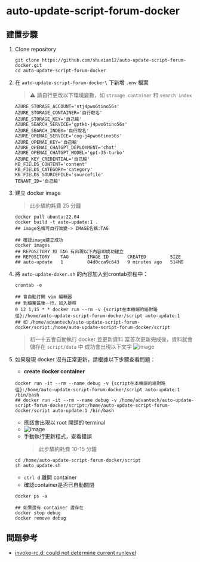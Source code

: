 # auto-update-script-forum-docker

## 建置步驟

1. Clone repository
    ```shell
    git clone https://github.com/shuxian12/auto-update-script-forum-docker.git
    cd auto-update-script-forum-docker
    ```
2. 在 `auto-update-script-forum-docker\` 下新增 `.env` 檔案

    > :warning:
    > 請自行更改以下環境變數，如 `stroage container` 和 `search index`
    
    ```sh=
    AZURE_STORAGE_ACCOUNT='stj4pwo6tino56s'
    AZURE_STORAGE_CONTAINER='自行取名'
    AZURE_STORAGE_KEY='自己輸'
    AZURE_SEARCH_SERVICE='gptkb-j4pwo6tino56s'
    AZURE_SEARCH_INDEX='自行取名'
    AZURE_OPENAI_SERVICE='cog-j4pwo6tino56s'
    AZURE_OPENAI_KEY='自己輸'
    AZURE_OPENAI_CHATGPT_DEPLOYMENT='chat'
    AZURE_OPENAI_CHATGPT_MODEL='gpt-35-turbo'
    AZURE_KEY_CREDENTIAL='自己輸'
    KB_FIELDS_CONTENT='content'
    KB_FIELDS_CATEGORY='category'
    KB_FIELDS_SOURCEFILE='sourcefile'
    TENANT_ID='自己輸'
    
    ```
3. 建立 docker image
    > 此步驟約耗費 25 分鐘
    ```shell
    docker pull ubuntu:22.04
    docker build -t auto-update:1 . 
    ## image名稱可自行改變-> IMAGE名稱:TAG
    
    ## 確認image建立成功
    docker images
    ## REPOSITORY 和 TAG 有出現以下內容即成功建立
    ## REPOSITORY    TAG       IMAGE ID       CREATED         SIZE
    ## auto-update   1         04d0cca9c643   9 minutes ago   514MB
    ```
4. 將 `auto-update-doker.sh` 的內容加入到crontab排程中：
    
    ```shell
    crontab -e
    
    ## 會自動打開 vim 編輯器
    ## 到檔案最後一行，加入排程
    0 12 1,15 * * docker run --rm -v {script在本機端的絕對路徑}:/home/auto-update-script-forum-docker/script auto-update:1
    ## 如 /home/advantech/auto-update-script-forum-docker/script:/home/auto-update-script-forum-docker/script   
    ```
    > 初一十五會自動執行 docker 並更新資料
    > 當首次更新完成後，資料就會儲存在 `script/data` 中
    > 成功會出現以下文字
    > ![image](https://hackmd.io/_uploads/H1Gzq_Vrp.png)
5. 如果發現 docker 沒有正常更新，請根據以下步驟查看問題：
    * **create docker container**
    ```shell
    docker run -it --rm --name debug -v {script在本機端的絕對路徑}:/home/auto-update-script-forum-docker/script auto-update:1 /bin/bash
    ## docker run -it --rm --name debug -v /home/advantech/auto-update-script-forum-docker/script:/home/auto-update-script-forum-docker/script auto-update:1 /bin/bash
    ```
    * 應該會出現以 root 開頭的 terminal
    * ![image](https://hackmd.io/_uploads/BJzE2_ESa.png)
    * 手動執行更新程式，查看錯誤
        > 此步驟約耗費 10-15 分鐘
    ```shell
    cd /home/auto-update-script-forum-docker/script
    sh auto_update.sh
    ```
    * `ctrl d` 離開 container
    * 確認container是否已自動關閉
    ```shell
    docker ps -a
    
    ## 如果還有 container 還存在
    docker stop debug
    docker remove debug
    ```

## 問題參考
* [invoke-rc.d: could not determine current runlevel](https://github.com/microsoft/WSL/issues/2702)
